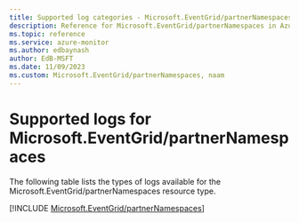 ```yaml
---
title: Supported log categories - Microsoft.EventGrid/partnerNamespaces
description: Reference for Microsoft.EventGrid/partnerNamespaces in Azure Monitor Logs.
ms.topic: reference
ms.service: azure-monitor
ms.author: edbaynash
author: EdB-MSFT
ms.date: 11/09/2023
ms.custom: Microsoft.EventGrid/partnerNamespaces, naam
---
```





# Supported logs for Microsoft.EventGrid/partnerNamespaces  
The following table lists the types of logs available for the Microsoft.EventGrid/partnerNamespaces resource type.
  
  
[!INCLUDE [Microsoft.EventGrid/partnerNamespaces](./includes/microsoft-eventgrid-partnernamespaces-logs-include.md)]
  
